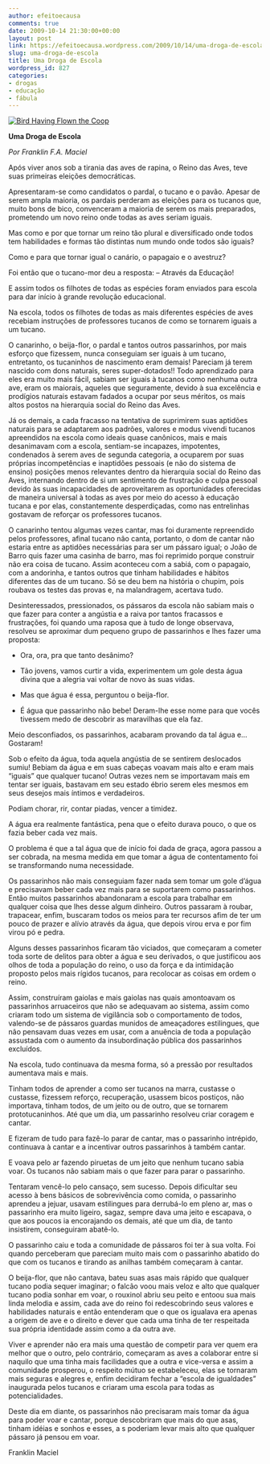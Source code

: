 ```yaml
---
author: efeitoecausa
comments: true
date: 2009-10-14 21:30:00+00:00
layout: post
link: https://efeitoecausa.wordpress.com/2009/10/14/uma-droga-de-escola/
slug: uma-droga-de-escola
title: Uma Droga de Escola
wordpress_id: 827
categories:
- drogas
- educação
- fábula
---
```


[![Bird Having Flown the Coop](http://efeitoecausa.files.wordpress.com/2009/10/passarinho.jpg)](http://efeitoecausa.files.wordpress.com/2009/10/passarinho.jpg)



**Uma Droga de Escola**




_Por Franklin F.A. Maciel_




Após viver anos sob a tirania das aves de rapina, o Reino das Aves, teve suas primeiras eleições democráticas.




Apresentaram-se como candidatos o pardal, o tucano e o pavão. Apesar de serem ampla maioria, os pardais perderam as eleições para os tucanos que, muito bons de bico, convenceram a maioria de serem os mais preparados, prometendo um novo reino onde todas as aves seriam iguais.




Mas como e por que tornar um reino tão plural e diversificado onde todos tem habilidades e formas tão distintas num mundo onde todos são iguais? 




Como e para que tornar igual o canário, o papagaio e o avestruz? 




Foi então que o tucano-mor deu a resposta: – Através da Educação! 




E assim todos os filhotes de todas as espécies foram enviados para escola para dar início à grande revolução educacional.




Na escola, todos os filhotes de todas as mais diferentes espécies de aves recebiam instruções de professores tucanos de como se tornarem iguais a um tucano.




O canarinho, o beija-flor, o pardal e tantos outros passarinhos, por mais esforço que fizessem, nunca conseguiam ser iguais à um tucano, entretanto, os tucaninhos de nascimento eram demais! Pareciam já terem nascido com dons naturais, seres super-dotados!! Todo aprendizado para eles era muito mais fácil, sabiam ser iguais à tucanos como nenhuma outra ave, eram os maiorais, aqueles que seguramente, devido à sua excelência e prodígios naturais estavam fadados a ocupar por seus méritos, os mais altos postos na hierarquia social do Reino das Aves. 




Já os demais, a cada fracasso na tentativa de suprimirem suas aptidões naturais para se adaptarem aos padrões, valores e modus vivendi tucanos apreendidos na escola como ideais quase canônicos, mais e mais desanimavam com a escola, sentiam-se incapazes, impotentes, condenados à serem aves de segunda categoria, a ocuparem por suas próprias incompetências e inaptidões pessoais (e não do sistema de ensino) posições menos relevantes dentro da hierarquia social do Reino das Aves, internando dentro de si um sentimento de frustração e culpa pessoal devido às suas incapacidades de aproveitarem as oportunidades oferecidas de maneira universal à todas as aves por meio do acesso à educação tucana e por elas, constantemente desperdiçadas, como nas entrelinhas gostavam de reforçar os professores tucanos.




O canarinho tentou algumas vezes cantar, mas foi duramente repreendido pelos professores, afinal tucano não canta, portanto, o dom de cantar não estaria entre as aptidões necessárias para ser um pássaro igual; o João de Barro quis fazer uma casinha de barro, mas foi reprimido porque construir não era coisa de tucano. Assim aconteceu com a sabiá, com o papagaio, com a andorinha, e tantos outros que tinham habilidades e hábitos diferentes das de um tucano. Só se deu bem na história o chupim, pois roubava os testes das provas e, na malandragem, acertava tudo.




Desinteressados, pressionados, os pássaros da escola não sabiam mais o que fazer para conter a angústia e a raiva por tantos fracassos e frustrações, foi quando uma raposa que à tudo de longe observava, resolveu se aproximar dum pequeno grupo de passarinhos e lhes fazer uma proposta:




- Ora, ora, pra que tanto desânimo? 




- Tão jovens, vamos curtir a vida, experimentem um gole desta água divina que a alegria vai voltar de novo às suas vidas.




- Mas que água é essa, perguntou o beija-flor.




- É água que passarinho não bebe! Deram-lhe esse nome para que vocês tivessem medo de descobrir as maravilhas que ela faz.




Meio desconfiados, os passarinhos, acabaram provando da tal água e… Gostaram!




Sob o efeito da água, toda aquela angústia de se sentirem deslocados sumiu! Bebiam da água e em suas cabeças voavam mais alto e eram mais “iguais” que qualquer tucano! Outras vezes nem se importavam mais em tentar ser iguais, bastavam em seu estado ébrio serem eles mesmos em seus desejos mais íntimos e verdadeiros.




Podiam chorar, rir, contar piadas, vencer a timidez.




A água era realmente fantástica, pena que o efeito durava pouco, o que os fazia beber cada vez mais.




O problema é que a tal água que de início foi dada de graça, agora passou a ser cobrada, na mesma medida em que tomar a água de contentamento foi se transformando numa necessidade. 




Os passarinhos não mais conseguiam fazer nada sem tomar um gole d’água e precisavam beber cada vez mais para se suportarem como passarinhos. Então muitos passarinhos abandonaram a escola para trabalhar em qualquer coisa que lhes desse algum dinheiro. Outros passaram à roubar, trapacear, enfim, buscaram todos os meios para ter recursos afim de ter um pouco de prazer e alívio através da água, que depois virou erva e por fim virou pó e pedra.




Alguns desses passarinhos ficaram tão viciados, que começaram a cometer toda sorte de delitos para obter a água e seu derivados, o que justificou aos olhos de toda a população do reino, o uso da força e da intimidação proposto pelos mais rígidos tucanos, para recolocar as coisas em ordem o reino. 




Assim, construíram gaiolas e mais gaiolas nas quais amontoavam os passarinhos arruaceiros que não se adequavam ao sistema, assim como criaram todo um sistema de vigilância sob o comportamento de todos, valendo-se de pássaros guardas munidos de ameaçadores estilingues, que não pensavam duas vezes em usar, com a anuência de toda a população assustada com o aumento da insubordinação pública dos passarinhos excluídos.




Na escola, tudo continuava da mesma forma, só a pressão por resultados aumentava mais e mais. 




Tinham todos de aprender a como ser tucanos na marra, custasse o custasse, fizessem reforço, recuperação, usassem bicos postiços, não importava, tinham todos, de um jeito ou de outro, que se tornarem prototucaninhos. Até que um dia, um passarinho resolveu criar coragem e cantar. 




E fizeram de tudo para fazê-lo parar de cantar, mas o passarinho intrépido, continuava à cantar e a incentivar outros passarinhos à também cantar.




E voava pelo ar fazendo piruetas de um jeito que nenhum tucano sabia voar. Os tucanos não sabiam mais o que fazer para parar o passarinho.




Tentaram vencê-lo pelo cansaço, sem sucesso. Depois dificultar seu acesso à bens básicos de sobrevivência como comida, o passarinho aprendeu a jejuar, usavam estilingues para derrubá-lo em pleno ar, mas o passarinho era muito ligeiro, sagaz, sempre dava uma jeito e escapava, o que aos poucos ia encorajando os demais, até que um dia, de tanto insistirem, conseguiram abatê-lo.




O passarinho caiu e toda a comunidade de pássaros foi ter à sua volta. Foi quando perceberam que pareciam muito mais com o passarinho abatido do que com os tucanos e tirando as anilhas também começaram à cantar.




O beija-flor, que não cantava, bateu suas asas mais rápido que qualquer tucano podia sequer imaginar; o falcão voou mais veloz e alto que qualquer tucano podia sonhar em voar, o rouxinol abriu seu peito e entoou sua mais linda melodia e assim, cada ave do reino foi redescobrindo seus valores e habilidades naturais e então entenderam que o que os igualava era apenas a origem de ave e o direito e dever que cada uma tinha de ter respeitada sua própria identidade assim como a da outra ave.




Viver e aprender não era mais uma questão de competir para ver quem era melhor que o outro, pelo contrário, começaram as aves a colaborar entre si naquilo que uma tinha mais facilidades que a outra e vice-versa e assim a comunidade prosperou, o respeito mútuo se estabeleceu, elas se tornaram mais seguras e alegres e, enfim decidiram fechar a “escola de igualdades” inaugurada pelos tucanos e criaram uma escola para todas as potencialidades.




Deste dia em diante, os passarinhos não precisaram mais tomar da água para poder voar e cantar, porque descobriram que mais do que asas, tinham idéias e sonhos e esses, a s poderiam levar mais alto que qualquer pássaro já pensou em voar.


Franklin Maciel
